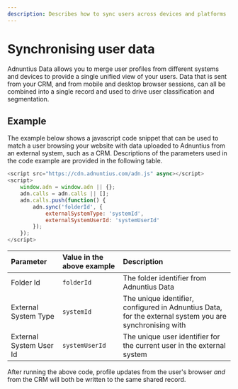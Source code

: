 ```yaml
---
description: Describes how to sync users across devices and platforms
---
```


# Synchronising user data

Adnuntius Data allows you to merge user profiles from different systems and devices
to provide a single unified view of your users. Data that is sent from your CRM, and from
mobile and desktop browser sessions, can all be combined into a single record and used to
drive user classification and segmentation.


## Example

The example below shows a javascript code snippet that can be used to match a user browsing your website with data uploaded to Adnuntius from an external system, such as a CRM. Descriptions of the parameters used in the code example are provided in the following table.

```javascript
<script src="https://cdn.adnuntius.com/adn.js" async></script>
<script>
    window.adn = window.adn || {};
    adn.calls = adn.calls || [];
    adn.calls.push(function() {
        adn.sync('folderId', {
            externalSystemType: 'systemId', 
            externalSystemUserId: 'systemUserId'
        });
    });
</script>
```

| Parameter | Value in the above example | Description |
| :--- | :--- | :--- |
| Folder Id | `folderId` | The folder identifier from Adnuntius Data |
| External System Type | `systemId` | The unique identifier, configured in Adnuntius Data, for the external system you are synchronising with |
| External System User Id | `systemUserId` | The unique user identifier for the current user in the external system |

After running the above code, profile updates from the user's browser *and* from the CRM will both be written to the same shared record. 
